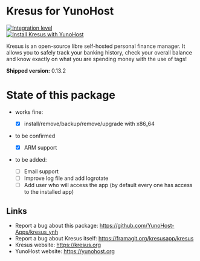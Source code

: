 # Kresus for YunoHost

[![Integration level](https://dash.yunohost.org/integration/kresus.svg)](https://ci-apps.yunohost.org/jenkins/job/kresus%20%28Community%29/lastBuild/consoleFull)  
[![Install Kresus with YunoHost](https://install-app.yunohost.org/install-with-yunohost.png)](https://install-app.yunohost.org/?app=kresus)

Kresus is an open-source libre self-hosted personal finance manager. It allows you to safely track your banking history, check your overall balance and know exactly on what you are spending money with the use of tags!

**Shipped version:** 0.13.2

# State of this package

* works fine:

  * [x] install/remove/backup/remove/upgrade with x86_64

* to be confirmed
  * [x] ARM support

* to be added:
  * [ ] Email support
  * [ ] Improve log file and add logrotate
  * [ ] Add user who will access the app (by default every one has access to the installed app)

## Links

 * Report a bug about this package: https://github.com/YunoHost-Apps/kresus_ynh
 * Report a bug about Kresus itself: https://framagit.org/kresusapp/kresus
 * Kresus website: https://kresus.org
 * YunoHost website: https://yunohost.org
